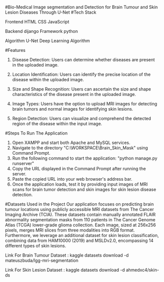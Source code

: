 #Bio-Medical Image segmentation and Detection for Brain Tumour and Skin Lesion Diseases Through U-Net
#Tech Stack

 Frontend
 HTML
 CSS
 JavaScript

 Backend
 dijango Framework
 python

 Algorithm
 U-Net Deep Learning Algorithm


#Features

1. Disease Detection: Users can determine whether diseases are present in the uploaded image.

2. Location Identification: Users can identify the precise location of the disease within the uploaded image.

3. Size and Shape Recognition: Users can ascertain the size and shape characteristics of the disease present in the uploaded image.

4. Image Types: Users have the option to upload MRI images for detecting brain tumors and normal images for identifying skin lesions.

5. Region Detection: Users can visualize and comprehend the detected region of the disease within the input image.


#Steps To Run The Application

1. Open XAMPP and start both Apache and MySQL services.
2. Navigate to the directory "C:\WORKSPACE\Brain_Skin_Mask" using Command Prompt.
3. Run the following command to start the application:
"python manage.py runserver"
4. Copy the URL displayed in the Command Prompt after running the server.
5. Paste the copied URL into your web browser's address bar.
6. Once the application loads, test it by providing input images of MRI scans for brain tumor detection and skin images for skin lesion disease detection.


#Datasets Used in the Project
Our application focuses on predicting brain tumour locations using publicly accessible MRI datasets from The Cancer Imaging Archive (TCIA). 
These datasets contain manually annotated FLAIR abnormality segmentation masks from 110 patients in The Cancer Genome Atlas (TCGA) lower-grade glioma collection.
Each image, sized at 256x256 pixels, merges MRI slices from three modalities into RGB format. Furthermore, we leverage an additional dataset for skin lesion classification,
combining data from HAM10000 (2019) and MSLDv2.0, encompassing 14 different types of skin lesions.

Link For Brain Tumour Dataset :
kaggle datasets download -d mateuszbuda/lgg-mri-segmentation

Link For Skin Lesion Dataset :
kaggle datasets download -d ahmedxc4/skin-ds



